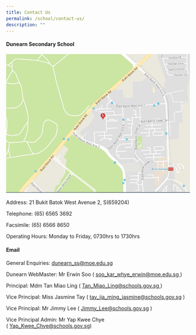 ```yaml
---
title: Contact Us
permalink: /school/contact-us/
description: ""
---
```

<h4>Dunearn Secondary School</h4>
<img src="/images/contactus.jpeg">
<p>Address:&nbsp;21 Bukit Batok West Avenue 2, S(659204)</p>
<p>Telephone: (65) 6565 3692</p>
<p>Facsimile: (65) 6566 8650</p>
<p>Operating Hours: Monday to Friday, 0730hrs to 1730hrs</p>
<h4>Email</h4>
<p>General Enquiries:&nbsp;<a href="mailto:dunearn_ss@moe.edu.sg" target="">dunearn_ss@moe.edu.sg</a></p>
<p>Dunearn WebMaster: Mr Erwin Soo (&nbsp;<a href="mailto:soo_kar_whye_erwin@moe.edu.sg" target="">soo_kar_whye_erwin@moe.edu.sg&nbsp;</a>)</p>
<p>Principal: Mdm Tan Miao Ling (&nbsp;<a href="mailto:Tan_Miao_Ling@schools.gov.sg" target="">Tan_Miao_Ling@schools.gov.sg&nbsp;</a>)</p>
<p>Vice Principal: Miss Jasmine Tay (&nbsp;<a href="mailto:tay_jia_ming_jasmine@schools.gov.sg" target="">tay_jia_ming_jasmine@schools.gov.sg</a> )</p>
<p>Vice Principal: Mr Jimmy Lee (&nbsp;<a href="mailto:Jimmy_Lee@schools.gov.sg" target="">Jimmy_Lee@schools.gov.sg</a> )</p>
<p>Vice Principal Admin: Mr Yap Kwee Chye (&nbsp;<a href="mailto:Yap_Kwee_Chye@schools.gov.sg" target="">Yap_Kwee_Chye@schools.gov.sg</a>)</p>
